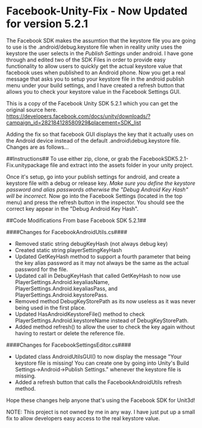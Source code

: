 Facebook-Unity-Fix - Now Updated for version 5.2.1
==================

The Facebook SDK makes the assumtion that the keystore file you are going to use is the .android/debug.keystore file when in reality unity uses the keystore the user selects in the *Publish Settings* under android. I have gone through and edited two of the SDK Files in order to provide easy functionality to allow users to quickly get the actual keystore value that facebook uses when published to an Android phone. Now you get a real message that asks you to setup your keystore file in the android publish menu under your build settings, and I have created a refresh button that allows you to check your keystore value in the Facebook Settings GUI.

This is a copy of the Facebook Unity SDK 5.2.1 which you can get the original source here.
https://developers.facebook.com/docs/unity/downloads/?campaign_id=282184128580929&placement=SDK_list

Adding the fix so that facebook GUI displays the key that it actually uses on the Android device instead of the default .android\debug.keystore file. Changes are as follows...

##Instructions##
To use either zip, clone, or grab the FacebookSDK5.2.1-Fix.unitypackage file and extract into the assets folder in your unity project.

Once it's setup, go into your publish settings for android, and create a keystore file with a debug or release key.
*Make sure you define the keystore password and alias passwords otherwise the "Debug Android Key Hash" will be incorrect.*
Now go into the Facebook Settings (located in the top menu) and press the refresh button in the inspector. You should see the correct key appear in the "Debug Android Key Hash".

##Code Modifications From base Facebook SDK 5.2.1##

####Changes for FacebookAndroidUtils.cs####
- Removed static string debugKeyHash (not always debug key)
- Created static string playerSettingKeyHash
- Updated GetKeyHash method to support a fourth parameter that being the key alias password as it may not always be the same as the actual password for the file.
- Updated call in DebugKeyHash that called GetKeyHash to now use PlayerSettings.Android.keyaliasName, PlayerSettings.Android.keyaliasPass, and PlayerSettings.Android.keystorePass.
- Removed method DebugKeyStorePath as its now useless as it was never being used in the first place.
- Updated HasAndroidKeystoreFile() method to check PlayerSettings.Android.keystoreName instead of DebugKeyStorePath.
- Added method refresh() to allow the user to check the key again without having to restart or delete the reference file.

####Changes for FacebookSettingsEditor.cs####
- Updated class AndroidUtilsGUI() to now display the message "Your keystore file is missing! You can create one by going into Unity's Build Settings->Android->Publish Settings." whenever the keystore file is missing.
- Added a refresh button that calls the FacebookAndroidUtils refresh method.

Hope these changes help anyone that's using the Facebook SDK for Unit3d!


NOTE: This project is not owned by me in any way. I have just put up a small fix to allow developers easy access to the real keystore value.
